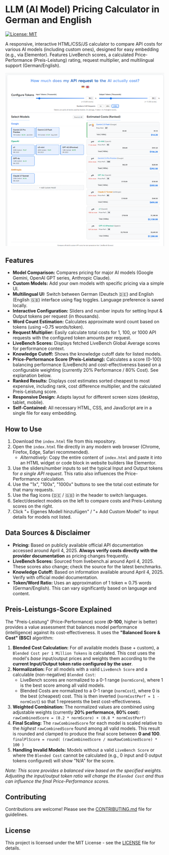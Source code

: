 # LLM (AI Model) Pricing Calculator in German and English

[![License: MIT](https://img.shields.io/badge/License-MIT-yellow.svg)](https://opensource.org/licenses/MIT)

A responsive, interactive HTML/CSS/JS calculator to compare API costs for various AI models (including custom ones), designed for easy embedding (e.g., via Elementor). Features LiveBench scores, a calculated Price-Performance (Preis-Leistung) rating, request multiplier, and multilingual support (German/English).

![Calculator Screenshot](screenshot_en_v2.png)

## Features

*   **Model Comparison:** Compares pricing for major AI models (Google Gemini, OpenAI GPT series, Anthropic Claude).
*   **Custom Models:** Add your own models with specific pricing via a simple UI.
*   **Multilingual UI:** Switch between German (Deutsch 🇩🇪) and English (English 🇬🇧) interface using flag toggles. Language preference is saved locally.
*   **Interactive Configuration:** Sliders and number inputs for setting Input & Output tokens per request (in thousands).
*   **Word Count Estimation:** Calculates approximate word count based on tokens (using ~0.75 words/token).
*   **Request Multiplier:** Easily calculate total costs for 1, 100, or 1000 API requests with the configured token amounts per request.
*   **LiveBench Scores:** Displays fetched LiveBench Global Average scores for performance context.
*   **Knowledge Cutoff:** Shows the knowledge cutoff date for listed models.
*   **Price-Performance Score (Preis-Leistung):** Calculates a score (0-100) balancing performance (LiveBench) and cost-effectiveness based on a configurable weighting (currently 20% Performance / 80% Cost). See explanation below.
*   **Ranked Results:** Displays cost estimates sorted cheapest to most expensive, including rank, cost difference multiplier, and the calculated Preis-Leistung score.
*   **Responsive Design:** Adapts layout for different screen sizes (desktop, tablet, mobile).
*   **Self-Contained:** All necessary HTML, CSS, and JavaScript are in a single file for easy embedding.

## How to Use

1.  Download the `index.html` file from this repository.
2.  Open the `index.html` file directly in any modern web browser (Chrome, Firefox, Edge, Safari recommended).
    *   *Alternatively:* Copy the entire content of `index.html` and paste it into an HTML widget or code block in website builders like Elementor.
3.  Use the sliders/number inputs to set the typical Input and Output tokens for *a single API request*. This ratio also influences the Price-Performance calculation.
4.  Use the "1x", "100x", "1000x" buttons to see the total cost estimate for that many requests.
5.  Use the flag icons (🇩🇪 / 🇬🇧) in the header to switch languages.
6.  Select/deselect models on the left to compare costs and Preis-Leistung scores on the right.
7.  Click "+ Eigenes Modell hinzufügen" / "+ Add Custom Model" to input details for models not listed.

## Data Sources & Disclaimer

*   **Pricing:** Based on publicly available official API documentation accessed around April 4, 2025. **Always verify costs directly with the provider documentation** as pricing changes frequently.
*   **LiveBench Scores:** Sourced from livebench.ai around April 4, 2025. These scores also change; check the source for the latest benchmarks.
*   **Knowledge Cutoff:** Based on information available around April 4, 2025. Verify with official model documentation.
*   **Token/Word Ratio:** Uses an approximation of 1 token ≈ 0.75 words (German/English). This can vary significantly based on language and content.

## Preis-Leistungs-Score Explained

The "Preis-Leistung" (Price-Performance) score (**0-100**, higher is better) provides a value assessment that balances model performance (intelligence) against its cost-effectiveness. It uses the **"Balanced Score & Cost" (BSC)** algorithm:

1.  **Blended Cost Calculation:** For *all* available models (base + custom), a `Blended Cost per 1 Million Tokens` is calculated. This cost uses the model's *base* input/output prices and weights them according to the **current Input/Output token ratio configured by the user**.
2.  **Normalization:** For all models with a valid `LiveBench Score` and a calculable (non-negative) `Blended Cost`:
    *   LiveBench scores are normalized to a 0-1 range (`normScore`), where 1 is the best score among all valid models.
    *   Blended Costs are normalized to a 0-1 range (`normCost`), where 0 is the best (cheapest) cost. This is then inverted (`normCostPerf = 1 - normCost`) so that 1 represents the best cost-effectiveness.
3.  **Weighted Combination:** The normalized values are combined using adjustable weights (currently **20% performance, 80% cost**):
    `rawCombinedScore = (0.2 * normScore) + (0.8 * normCostPerf)`
4.  **Final Scaling:** The `rawCombinedScore` for each model is scaled relative to the *highest* `rawCombinedScore` found among all valid models. This result is rounded and clamped to produce the final score between **0 and 100**.
    `finalPlScore = round( (rawCombinedScore / maxRawCombinedScore) * 100 )`
5.  **Handling Invalid Models:** Models without a valid `LiveBench Score` or where the `Blended Cost` cannot be calculated (e.g., 0 input and 0 output tokens configured) will show "N/A" for the score.

*Note: This score provides a balanced view based on the specified weights. Adjusting the input/output token ratio will change the `Blended Cost` and thus can influence the final Price-Performance scores.*

## Contributing

Contributions are welcome! Please see the [CONTRIBUTING.md](CONTRIBUTING.md) file for guidelines.

## License

This project is licensed under the MIT License - see the [LICENSE](LICENSE) file for details.
